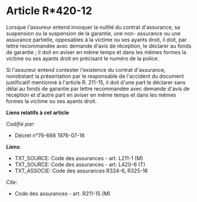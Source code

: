 # Article R*420-12

Lorsque l'assureur entend invoquer la nullité du contrat d'assurance, sa suspension ou la suspension de la garantie, une non-
assurance ou une assurance partielle, opposables à la victime ou ses ayants droit, il doit, par lettre recommandée avec
demande d'avis de réception, le déclarer au fonds de garantie ; il doit en aviser en même temps et dans les mêmes formes la
victime ou ses ayants droit en précisant le numéro de la police.

Si l'assureur entend contester l'existence du contrat d'assurance, nonobstant la présentation par le responsable de
l'accident du document justificatif mentionné à l'article R. 211-15, il doit d'une part le déclarer sans délai au fonds de
garantie par lettre recommandée avec demande d'avis de réception et d'autre part en aviser en même temps et dans les mêmes
formes la victime ou ses ayants droit.

**Liens relatifs à cet article**

_Codifié par_:

  - Décret n°76-666 1976-07-16

**Liens**:

  - TXT_SOURCE: Code des assurances - art. L211-1 (M)
  - TXT_SOURCE: Code des assurances - art. L420-6 (T)
  - TXT_ASSOCIE: Code des assurances R324-6, R325-16

_Cite_:

  - Code des assurances - art. R211-15 (M)
